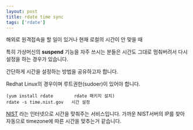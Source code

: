 ```yaml
---
layout: post
title: rdate time sync
tags: ['rdate']
---
```


해외로 원격접속을 할 일이 있거나
현재 로컬의 시간이 안 맞을 때

특히 가상머신의 **suspend** 기능을 자주 쓰시는 분들은
시간도 그대로 멈춰버려서 다시 설정을 하는 경우가 있습니다.

간단하게 시간을 설정하는 방법을 공유하고자 합니다.

Redhat Linux의 경우이며 루트권한(sudoer)이 있어야 합니다.

```
(yum install rdate        rdate 패키지 설치)
rdate -s time.nist.gov   시간 설정
```

[NIST](http://tf.nist.gov/tf-cgi/servers.cgi) 라는 인터넷으로 시간을 맞춰주는 서비스입니다.
가까운 NIST서버의 IP를 찾아 자동으로 timezone에 따른 시간을 맞추는거 같습니다.
